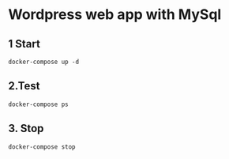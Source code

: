 # Wordpress web app with MySql


## 1 Start

    docker-compose up -d

## 2.Test

    docker-compose ps

## 3. Stop

    docker-compose stop

